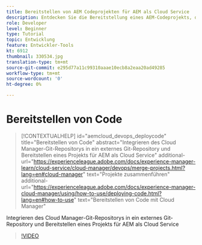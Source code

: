 ```yaml
---
title: Bereitstellen von AEM Codeprojekten für AEM als Cloud Service
description: Entdecken Sie die Bereitstellung eines AEM-Codeprojekts, das mit Cloud Manager als Cloud Service AEM wird.
role: Developer
level: Beginner
type: Tutorial
topic: Entwicklung
feature: Entwickler-Tools
kt: 6912
thumbnail: 330534.jpg
translation-type: tm+mt
source-git-commit: e295d77a11c99310aaae10ecb8a2eaa20ad49285
workflow-type: tm+mt
source-wordcount: '0'
ht-degree: 0%

---
```



# Bereitstellen von Code

>[!CONTEXTUALHELP]
>id="aemcloud_devops_deploycode"
>title="Bereitstellen von Code"
>abstract="Integrieren des Cloud Manager-Git-Repositorys in ein externes Git-Repository und Bereitstellen eines Projekts für AEM als Cloud Service"
>additional-url="https://experienceleague.adobe.com/docs/experience-manager-learn/cloud-service/cloud-manager/devops/merge-projects.html?lang=en#cloud-manager" text="Projekte zusammenführen"
>additional-url="https://experienceleague.adobe.com/docs/experience-manager-cloud-manager/using/how-to-use/deploying-code.html?lang=en#how-to-use" text="Bereitstellen von Code mit Cloud Manager"

Integrieren des Cloud Manager-Git-Repositorys in ein externes Git-Repository und Bereitstellen eines Projekts für AEM als Cloud Service

>[!VIDEO](https://video.tv.adobe.com/v/330534/?quality=12&learn=on)
